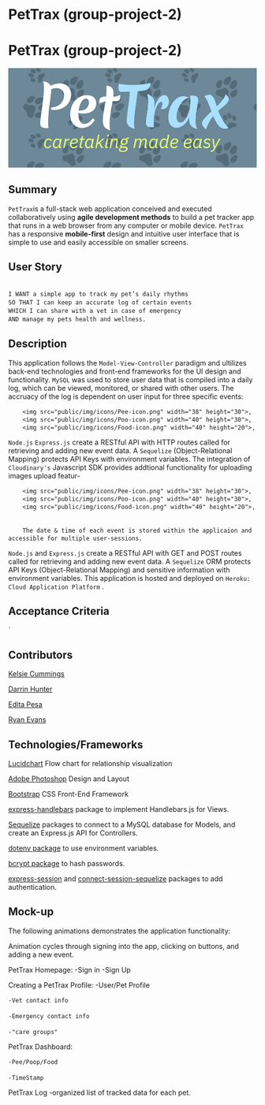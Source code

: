 # PetTrax (group-project-2)
# PetTrax (group-project-2)


<img src="assets/pettraxlogo.png">
  
## Summary

`PetTrax`is a full-stack web application conceived and executed collaboratively using <b>agile development methods</b> to build a pet tracker app that runs in a web browser from any computer or mobile device. `PetTrax` has a responsive <b>mobile-first</b> design and intuitive user interface that is simple to use and easily accessible on smaller screens.

## User Story

```md

I WANT a simple app to track my pet’s daily rhythms
SO THAT I can keep an accurate log of certain events 
WHICH I can share with a vet in case of emergency 
AND manage my pets health and wellness. 


```

## Description

This application follows the `Model-View-Controller` paradigm and ultilizes back-end technologies and front-end frameworks for the UI design and functionality. `MySQL` was used to store user data that is compiled into a daily log, which can be viewed, monitored, or shared with other users. The accruacy of the log is dependent on user input for three specific events: 

        <img src="public/img/icons/Pee-icon.png" width="38" height="30">,
        <img src="public/img/icons/Poo-icon.png" width="40" height="30">, 
        <img src="public/img/icons/Food-icon.png" width="40" height="20">, 


`Node.js` `Express.js` create a RESTful API with HTTP routes called for retrieving and adding new event data. A `Sequelize` (Object-Relational Mapping) protects API Keys with environment variables. The integration of `Cloudinary's` Javascript SDK provides addtional functionality for uploading images upload featur-
         
         
        <img src="public/img/icons/Pee-icon.png" width="38" height="30">,
        <img src="public/img/icons/Poo-icon.png" width="40" height="30">, 
        <img src="public/img/icons/Food-icon.png" width="40" height="20">, 


        The date & time of each event is stored within the applicaion and accessible for multiple user-sessions. 
  

`Node.js` and `Express.js` create a RESTful API with GET and POST routes called for retrieving and adding new event data. A `Sequelize` ORM protects API Keys (Object-Relational Mapping) and sensitive information with environment variables. This application is hosted and deployed on `Heroku: Cloud Application Platform` . 



## Acceptance Criteria

`
## Contributors

[Kelsie Cummings](https://github.com/kelsie-c)

[Darrin Hunter](https://github.com/dishdesigner)

[Edita Pesa](https://github.com/editapesa)

[Ryan Evans](https://github.com/rdevans87)


## Technologies/Frameworks

[Lucidchart](https://www.lucidchart.com/pages/) Flow chart for relationship visualization 

[Adobe Photoshop](https://www.adobe.com/) Design and Layout

[Bootstrap](https://getbootstrap.com/) CSS Front-End Framework 

[express-handlebars](https://www.npmjs.com/package/express-handlebars) package to implement Handlebars.js for Views.

[Sequelize](https://www.npmjs.com/package/sequelize) packages to connect to a MySQL database for Models, and create an Express.js API for Controllers.

[dotenv package](https://www.npmjs.com/package/dotenv) to use environment variables.

[bcrypt package](https://www.npmjs.com/package/bcrypt) to hash passwords.

[express-session](https://www.npmjs.com/package/express-session) and [connect-session-sequelize](https://www.npmjs.com/package/connect-session-sequelize) packages to add authentication.




## Mock-up
The following animations demonstrates the application functionality: 

Animation cycles through signing into the app, clicking on buttons, and adding a new event.

PetTrax Homepage:
    -Sign in
    -Sign Up 

Creating a PetTrax Profile:
    -User/Pet Profile

    -Vet contact info 

    -Emergency contact info

    -"care groups"

PetTrax Dashboard:

    -Pee/Poop/Food

    -TimeStamp

PetTrax Log
    -organized list of tracked data for each pet.






